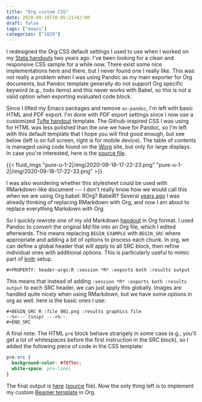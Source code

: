 ```yaml
---
title: "Org custom CSS"
date: 2020-09-18T10:05:21+02:00
draft: false
tags: ["emacs"]
categories: ["2020"]
---
```


I redesigned the Org CSS default settings I used to use when I worked on my [Stata handouts](/articles/stata-sk/) two years ago. I've been looking for a clean and responsive CSS sample for a while now. There exist some nice implementations here and there, but I never found one I really like. This was not really a problem when I was using Pandoc as my main exporter for Org documents, but Pandoc template generally do not support Org specific keyword (e.g., todo items) and this never works with Babel, so this is not a valid option when exporting evaluated code block.

Since I lifted my Emacs packages and remove `ox-pandoc`, I'm left with basic HTML and PDF export. I'm done with PDF export settings since I now use a customized [Tufte handout](/post/emacs-org-tufte-handout/) template. The Github-inspired CSS I was using for HTML was less polished than the one we have for Pandoc, so I'm left with this default template that I hope you will find good enough, but see below (left is on full screen, right is for mobile device). The table of contents is managed using code found on the [Worg](https://orgmode.org/worg/) site, but only for large displays. In case you're interested, here is the [source file](/pub/worg.css).

{{< fluid_imgs
"pure-u-1-2|/img/2020-09-18-17-22-23.png"
"pure-u-1-2|/img/2020-09-18-17-22-33.png" >}}

I was also wondering whether this stylesheet could be used with RMarkdown-like document --- I don't really know how we would call this when we are using Org babel: ROrg? BabelR? Several [years ago](/post/org-mode-literate/) I was already thinking of replacing RMarkdown with Org, and now I am about to replace everything Markdown with Org.

So I quickly rewrote one of my old Markdown [handout](https://github.com/even4void/rstats-biostats/blob/master/handout/practical01.Rmd) in Org format. I used Pandoc to convert the original Md file into an Org file, which I edited afterwards. This means replacing `BEGIN_EXAMPLE` with `BEGIN_SRC` where appropriate and adding a bit of options to process each chunk. In org, we can define a global header that will apply to all SRC block, then refine individual ones with additional options. This is particularly useful to mimic part of [knitr](https://yihui.org/knitr/) setup.

```
#+PROPERTY: header-args:R :session *R* :exports both :results output
```

This means that instead of adding `:session *R* :exports both :results output` to each SRC header, we can just apply this globally. Images are handled quite nicely when using RMarkdown, but we have some options in org as well. here is the basic ones I use:

```
#+BEGIN_SRC R :file 001.png :results graphics file
--%<--- (snip) --->%--
#+END_SRC
```

A final note: The HTML `pre` block behave strangely in some case (e.g., you'll get a lot of whitespaces before the first instruction in the SRC block), so I added the following piece of code in the CSS template:

```css
pre.src {
  background-color: #f8f5ec;
  white-space: pre-line;
}
```

The final output is [here](/pub/practical01.html) ([source](/pub/practical01.org) file). Now the only thing left is to implement my custom [Beamer template](/post/latex-beamer-21-century/) in Org.
